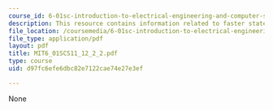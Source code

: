 ```yaml
---
course_id: 6-01sc-introduction-to-electrical-engineering-and-computer-science-i-spring-2011
description: This resource contains information related to faster state estimation.
file_location: /coursemedia/6-01sc-introduction-to-electrical-engineering-and-computer-science-i-spring-2011/d97fc6efe6dbc82e7122cae74e27e3ef_MIT6_01SCS11_12_2_2.pdf
file_type: application/pdf
layout: pdf
title: MIT6_01SCS11_12_2_2.pdf
type: course
uid: d97fc6efe6dbc82e7122cae74e27e3ef

---
```

None